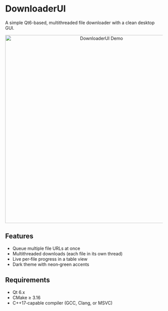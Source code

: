 # DownloaderUI

A simple Qt6-based, multithreaded file downloader with a clean desktop GUI.

<p align="center">
  <!-- Place your animated demo GIF at assets/demo.gif -->
  <img src="assets/demo.gif" alt="DownloaderUI Demo" width="600"/>
</p>

## Features

- Queue multiple file URLs at once  
- Multithreaded downloads (each file in its own thread)  
- Live per‑file progress in a table view  
- Dark theme with neon‑green accents  

## Requirements

- Qt 6.x  
- CMake ≥ 3.16  
- C++17‑capable compiler (GCC, Clang, or MSVC)  
